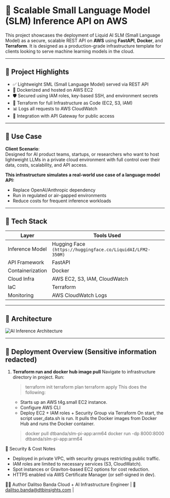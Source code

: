 # 🚀 Scalable Small Language Model (SLM) Inference API on AWS

This project showcases the deployment of Liquid AI SLM (Small Language Model) as a secure, scalable REST API on **AWS** using **FastAPI**, **Docker**, and **Terraform**. It is designed as a production-grade infrastructure template for clients looking to serve machine learning models in the cloud.

---

## 📌 Project Highlights

- ✅ Lightweight SML (Small Language Model) served via REST API
- 🐳 Dockerized and hosted on AWS EC2
- 🛡️ Secured using IAM roles, key-based SSH, and environment secrets
- 🔄 Terraform for full Infrastructure as Code (EC2, S3, IAM)
- 📊 Logs all requests to AWS CloudWatch
- 🔗 Integration with API Gateway for public access

---

## 💼 Use Case

**Client Scenario**:  
Designed for AI product teams, startups, or researchers who want to host lightweight LLMs in a private cloud environment with full control over their data, costs, scalability, and API access.

**This infrastructure simulates a real-world use case of a language model API:**
- Replace OpenAI/Anthropic dependency
- Run in regulated or air-gapped environments
- Reduce costs for frequent inference workloads

---

## 🧠 Tech Stack

| Layer            | Tools Used                      |
|------------------|----------------------------------|
| Inference Model  | Hugging Face `(https://huggingface.co/LiquidAI/LFM2-350M)` |
| API Framework    | FastAPI                         |
| Containerization | Docker                          |
| Cloud Infra      | AWS EC2, S3, IAM, CloudWatch     |
| IaC              | Terraform                       |
| Monitoring       | AWS CloudWatch Logs             |

---

## 📐 Architecture

![AI Inference Architecture](./assets/architecture-diagram.png)

---

## 🚀 Deployment Overview (Sensitive information redacted)

1. **Terraform run and docker hub image pull**
Navigate to infrastructure directory in project. Run:
   > terraform init
   > terraform plan
   > terraform apply
This does the following:
   - Starts up an AWS t4g.small EC2 instance.
   - Configure AWS CLI
   - Deploy EC2 + IAM roles + Security Group via Terraform
On start, the script user_data.sh is run.
It pulls the Docker images from Docker Hub and runs the Docker container.
   > docker pull dtbanda/slm-pi-app:arm64
   > docker run -dp 8000:8000 dtbanda/slm-pi-app:arm64 

🔐 Security & Cost Notes
- Deployed in private VPC, with security groups restricting public traffic.
- IAM roles are limited to necessary services (S3, CloudWatch).
- Spot instances or Graviton-based EC2 options for cost reduction.
- HTTPS enabled via AWS Certificate Manager (or self-signed in dev).

👨‍💻 Author
Dalitso Banda
Cloud + AI Infrastructure Engineer
| 📧 dalitso.banda@dtbinsights.com |

